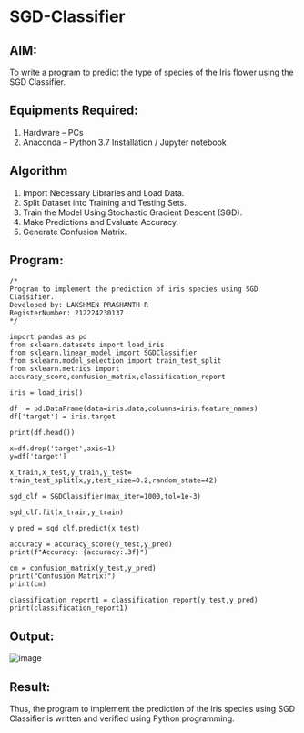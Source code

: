 # SGD-Classifier
## AIM:
To write a program to predict the type of species of the Iris flower using the SGD Classifier.

## Equipments Required:
1. Hardware – PCs
2. Anaconda – Python 3.7 Installation / Jupyter notebook

## Algorithm

1. Import Necessary Libraries and Load Data.
2. Split Dataset into Training and Testing Sets.
3. Train the Model Using Stochastic Gradient Descent (SGD).
4. Make Predictions and Evaluate Accuracy.
5. Generate Confusion Matrix.

## Program:
```
/*
Program to implement the prediction of iris species using SGD Classifier.
Developed by: LAKSHMEN PRASHANTH R
RegisterNumber: 212224230137
*/
```
```PY
import pandas as pd
from sklearn.datasets import load_iris
from sklearn.linear_model import SGDClassifier
from sklearn.model_selection import train_test_split
from sklearn.metrics import accuracy_score,confusion_matrix,classification_report

iris = load_iris()

df  = pd.DataFrame(data=iris.data,columns=iris.feature_names)
df['target'] = iris.target

print(df.head())

x=df.drop('target',axis=1)
y=df['target']

x_train,x_test,y_train,y_test= train_test_split(x,y,test_size=0.2,random_state=42)

sgd_clf = SGDClassifier(max_iter=1000,tol=1e-3)

sgd_clf.fit(x_train,y_train)

y_pred = sgd_clf.predict(x_test)

accuracy = accuracy_score(y_test,y_pred)
print(f"Accuracy: {accuracy:.3f}")

cm = confusion_matrix(y_test,y_pred)
print("Confusion Matrix:")
print(cm)

classification_report1 = classification_report(y_test,y_pred)
print(classification_report1)
```

## Output:
![image](https://github.com/user-attachments/assets/60849142-ea0a-4274-9cc3-6f5c65873d35)


## Result:
Thus, the program to implement the prediction of the Iris species using SGD Classifier is written and verified using Python programming.
